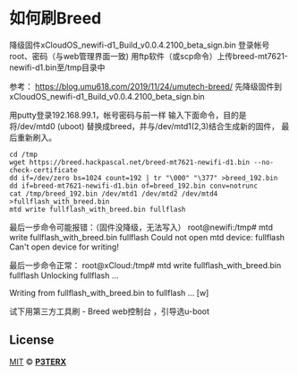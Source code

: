 # 如何刷Breed
降级固件xCloudOS_newifi-d1_Build_v0.0.4.2100_beta_sign.bin
登录帐号root、密码（与web管理界面一致)
用ftp软件（或scp命令）上传breed-mt7621-newifi-d1.bin至/tmp目录中

参考：
https://blog.umu618.com/2019/11/24/umutech-breed/
先降级固件到xCloudOS_newifi-d1_Build_v0.0.4.2100_beta_sign.bin

用putty登录192.168.99.1，帐号密码与前一样
输入下面命令，目的是将/dev/mtd0 (uboot) 替换成breed，并与/dev/mtd1(2,3)结合生成新的固件，
最后重新刷入。
```
cd /tmp
wget https://breed.hackpascal.net/breed-mt7621-newifi-d1.bin --no-check-certificate
dd if=/dev/zero bs=1024 count=192 | tr "\000" "\377" >breed_192.bin
dd if=breed-mt7621-newifi-d1.bin of=breed_192.bin conv=notrunc
cat /tmp/breed_192.bin /dev/mtd1 /dev/mtd2 /dev/mtd4 >fullflash_with_breed.bin
mtd write fullflash_with_breed.bin fullflash
```
最后一步命令可能报错：（固件没降级，无法写入）
root@newifi:/tmp# mtd write fullflash_with_breed.bin fullflash
Could not open mtd device: fullflash
Can't open device for writing!

最后一步命令正常：
root@xCloud:/tmp# mtd write fullflash_with_breed.bin fullflash
Unlocking fullflash ...

Writing from fullflash_with_breed.bin to fullflash ...  [w]

试下用第三方工具刷 - Breed web控制台 ，引导选u-boot

## License

[MIT](https://github.com/P3TERX/Actions-OpenWrt/blob/main/LICENSE) © [**P3TERX**](https://p3terx.com)
